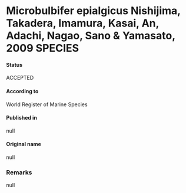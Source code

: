 # Microbulbifer epialgicus Nishijima, Takadera, Imamura, Kasai, An, Adachi, Nagao, Sano & Yamasato, 2009 SPECIES

#### Status
ACCEPTED

#### According to
World Register of Marine Species

#### Published in
null

#### Original name
null

### Remarks
null
